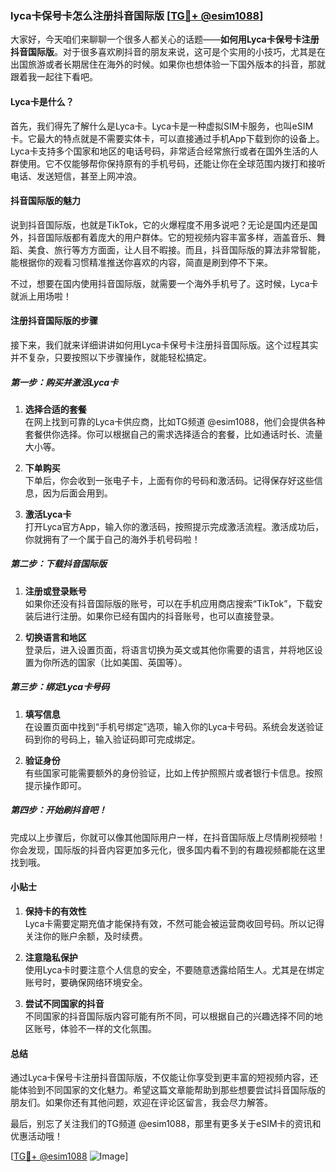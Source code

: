 ### lyca卡保号卡怎么注册抖音国际版 [[TG💪+ @esim1088](https://t.me/s/esim1088)]

大家好，今天咱们来聊聊一个很多人都关心的话题——**如何用Lyca卡保号卡注册抖音国际版**。对于很多喜欢刷抖音的朋友来说，这可是个实用的小技巧，尤其是在出国旅游或者长期居住在海外的时候。如果你也想体验一下国外版本的抖音，那就跟着我一起往下看吧。

#### Lyca卡是什么？

首先，我们得先了解什么是Lyca卡。Lyca卡是一种虚拟SIM卡服务，也叫eSIM卡。它最大的特点就是不需要实体卡，可以直接通过手机App下载到你的设备上。Lyca卡支持多个国家和地区的电话号码，非常适合经常旅行或者在国外生活的人群使用。它不仅能够帮你保持原有的手机号码，还能让你在全球范围内拨打和接听电话、发送短信，甚至上网冲浪。

#### 抖音国际版的魅力

说到抖音国际版，也就是TikTok，它的火爆程度不用多说吧？无论是国内还是国外，抖音国际版都有着庞大的用户群体。它的短视频内容丰富多样，涵盖音乐、舞蹈、美食、旅行等方方面面，让人目不暇接。而且，抖音国际版的算法非常智能，能根据你的观看习惯精准推送你喜欢的内容，简直是刷到停不下来。

不过，想要在国内使用抖音国际版，就需要一个海外手机号了。这时候，Lyca卡就派上用场啦！

#### 注册抖音国际版的步骤

接下来，我们就来详细讲讲如何用Lyca卡保号卡注册抖音国际版。这个过程其实并不复杂，只要按照以下步骤操作，就能轻松搞定。

##### 第一步：购买并激活Lyca卡

1. **选择合适的套餐**  
   在网上找到可靠的Lyca卡供应商，比如TG频道 @esim1088，他们会提供各种套餐供你选择。你可以根据自己的需求选择适合的套餐，比如通话时长、流量大小等。

2. **下单购买**  
   下单后，你会收到一张电子卡，上面有你的号码和激活码。记得保存好这些信息，因为后面会用到。

3. **激活Lyca卡**  
   打开Lyca官方App，输入你的激活码，按照提示完成激活流程。激活成功后，你就拥有了一个属于自己的海外手机号码啦！

##### 第二步：下载抖音国际版

1. **注册或登录账号**  
   如果你还没有抖音国际版的账号，可以在手机应用商店搜索“TikTok”，下载安装后进行注册。如果你已经有国内的抖音账号，也可以直接登录。

2. **切换语言和地区**  
   登录后，进入设置页面，将语言切换为英文或其他你需要的语言，并将地区设置为你所选的国家（比如美国、英国等）。

##### 第三步：绑定Lyca卡号码

1. **填写信息**  
   在设置页面中找到“手机号绑定”选项，输入你的Lyca卡号码。系统会发送验证码到你的号码上，输入验证码即可完成绑定。

2. **验证身份**  
   有些国家可能需要额外的身份验证，比如上传护照照片或者银行卡信息。按照提示操作即可。

##### 第四步：开始刷抖音吧！

完成以上步骤后，你就可以像其他国际用户一样，在抖音国际版上尽情刷视频啦！你会发现，国际版的抖音内容更加多元化，很多国内看不到的有趣视频都能在这里找到哦。

#### 小贴士

1. **保持卡的有效性**  
   Lyca卡需要定期充值才能保持有效，不然可能会被运营商收回号码。所以记得关注你的账户余额，及时续费。

2. **注意隐私保护**  
   使用Lyca卡时要注意个人信息的安全，不要随意透露给陌生人。尤其是在绑定账号时，要确保网络环境安全。

3. **尝试不同国家的抖音**  
   不同国家的抖音国际版内容可能有所不同，可以根据自己的兴趣选择不同的地区账号，体验不一样的文化氛围。

#### 总结

通过Lyca卡保号卡注册抖音国际版，不仅能让你享受到更丰富的短视频内容，还能体验到不同国家的文化魅力。希望这篇文章能帮助到那些想要尝试抖音国际版的朋友们。如果你还有其他问题，欢迎在评论区留言，我会尽力解答。

最后，别忘了关注我们的TG频道 @esim1088，那里有更多关于eSIM卡的资讯和优惠活动哦！

[[TG💪+ @esim1088](https://t.me/s/esim1088) ![Image](https://i.postimg.cc/4NQfJmqS/Snipaste-2025-05-13-00-14-12.png)]